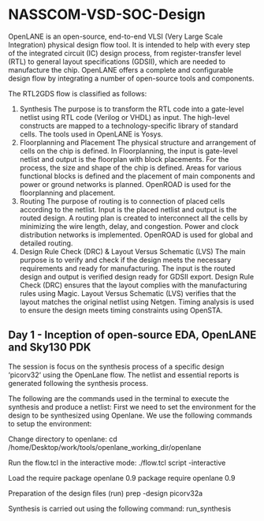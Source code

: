 # NASSCOM-VSD-SOC-Design
OpenLANE is an open-source, end-to-end VLSI (Very Large Scale Integration) physical design flow tool. It is intended to help with every step of the integrated circuit (IC) design process, from register-transfer level (RTL) to general layout specifications (GDSII), which are needed to manufacture the chip. OpenLANE offers a complete and configurable design flow by integrating a number of open-source tools and components.     

The RTL2GDS flow is classified as follows:
1. Synthesis
The purpose is to transform the RTL code into a gate-level netlist using RTL code (Verilog or VHDL) as input. The high-level constructs are mapped to a technology-specific library of standard cells. The tools used in OpenLANE is Yosys.
2. Floorplanning and Placement
The physical structure and arrangement of cells on the chip is defined.
In Floorplanning, the input is gate-level netlist and output is the floorplan with block placements. For the process, the size and shape of the chip is defined. Areas for various functional blocks is defined and the placement of main components and power or ground networks is planned. OpenROAD is used for the floorplanning and placement.
3. Routing
The purpose of routing is to connection of placed cells according to the netlist.
Input is the placed netlist and output is the routed design. A routing plan is created to interconnect all the cells by minimizing the wire length, delay, and congestion. Power and clock distribution networks is implemented. OpenROAD is used for global and detailed routing.
4. Design Rule Check (DRC) & Layout Versus Schematic (LVS)
The main purpose is to verify and check if the design meets the necessary requirements and ready for manufacturing. The input is the routed design and output is verified design ready for GDSII export. Design Rule Check (DRC) ensures that the layout complies with the manufacturing rules using Magic. Layout Versus Schematic (LVS) verifies that the layout matches the original netlist using Netgen. Timing analysis is used to ensure the design meets timing constraints using OpenSTA.
## Day 1 - Inception of open-source EDA, OpenLANE and Sky130 PDK 

The session is focus on the synthesis process of a specific design ‘picorv32‘ using the OpenLane flow. The netlist and essential reports is generated following the synthesis process.

The following are the commands used in the terminal to execute the synthesis and produce a netlist:
 First we need to set the environment for the design to be synthesized using Openlane. We use the following commands to setup the environment:

Change directory to openlane:
cd /home/Desktop/work/tools/openlane_working_dir/openlane

Run the flow.tcl in the interactive mode:
 ./flow.tcl script -interactive

Load the require package openlane 0.9
package require openlane 0.9

Preparation of the design files (run)
prep -design picorv32a

Synthesis is carried out using the following command:
run_synthesis

